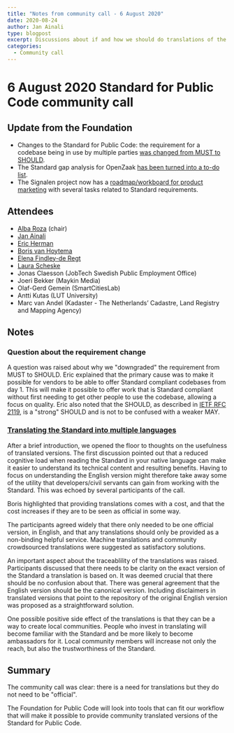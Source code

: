 ```yaml
---
title: "Notes from community call - 6 August 2020"
date: 2020-08-24
author: Jan Ainali
type: blogpost
excerpt: Discussions about if and how we should do translations of the Standard for Public Code
categories:
  - Community call
---
```


# 6 August 2020 Standard for Public Code community call

## Update from the Foundation

* Changes to the Standard for Public Code: the requirement for a codebase being in use by multiple parties [was changed from MUST to SHOULD](https://github.com/publiccodenet/standard/pull/346).
* The Standard gap analysis for OpenZaak [has been turned into a to-do list](https://github.com/open-zaak/open-zaak/issues/673).
* The Signalen project now has a [roadmap/workboard for product marketing](https://github.com/Signalen/signalen.org/projects/1) with several tasks related to Standard requirements.

## Attendees

* [Alba Roza](https://web.archive.org/web/20210225190155/https://publiccode.net/who-we-are/team/alba-roza.html) (chair)
* [Jan Ainali](https://publiccode.net/team/jan-ainali.html)
* [Eric Herman](https://publiccode.net/team/eric-herman.html)
* [Boris van Hoytema](https://publiccode.net/team/boris-van-hoytema.html)
* [Elena Findley-de Regt](https://publiccode.net/team/elena-findley-de-regt.html)
* [Laura Scheske](https://web.archive.org/web/20210225183245/https://publiccode.net/who-we-are/team/laura-scheske.html)
* Jonas Claesson (JobTech Swedish Public Employment Office)
* Joeri Bekker (Maykin Media)
* Olaf-Gerd Gemein (SmartCitiesLab)
* Antti Kutas (LUT University)
* Marc van Andel (Kadaster - The Netherlands’ Cadastre, Land Registry and Mapping Agency)

## Notes

### Question about the requirement change

A question was raised about why we "downgraded" the requirement from MUST to SHOULD. Eric explained that the primary cause was to make it possible for vendors to be able to offer Standard compliant codebases from day 1. This will make it possible to offer work that is Standard compliant without first needing to get other people to use the codebase, allowing a focus on quality. Eric also noted that the SHOULD, as described in [IETF RFC 2119](https://tools.ietf.org/html/rfc2119), is a "strong" SHOULD and is not to be confused with a weaker MAY.

### [Translating the Standard into multiple languages](https://github.com/publiccodenet/standard/issues/336)

After a brief introduction, we opened the floor to thoughts on the usefulness of translated versions. The first discussion pointed out that a reduced cognitive load when reading the Standard in your native language can make it easier to understand its technical content and resulting benefits. Having to focus on understanding the English version might therefore take away some of the utility that developers/civil servants can gain from working with the Standard. This was echoed by several participants of the call.

Boris highlighted that providing translations comes with a cost, and that the cost increases if they are to be seen as official in some way.

The participants agreed widely that there only needed to be one official version, in English, and that any translations should only be provided as a non-binding helpful service. Machine translations and community crowdsourced translations were suggested as satisfactory solutions.

An important aspect about the traceablility of the translations was raised. Participants discussed that there needs to be clarity on the exact version of the Standard a translation is based on. It was deemed crucial that there should be no confusion about that. There was general agreement that the English version should be the canonical version. Including disclaimers in translated versions that point to the repository of the original English version was proposed as a straightforward solution.

One possible positive side effect of the translations is that they can be a way to create local communities. People who invest in translating will become familiar with the Standard and be more likely to become ambassadors for it. Local community members will increase not only the reach, but also the trustworthiness of the Standard.

## Summary

The community call was clear: there is a need for translations but they do not need to be "official". 

The Foundation for Public Code will look into tools that can fit our workflow that will make it possible to provide community translated versions of the Standard for Public Code.
